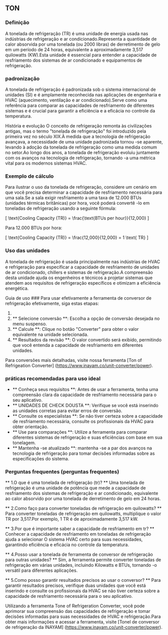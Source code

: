 ## TON

### Definição
A tonelada de refrigeração (TR) é uma unidade de energia usada nas indústrias de refrigeração e ar condicionado.Representa a quantidade de calor absorvida por uma tonelada (ou 2000 libras) de derretimento de gelo em um período de 24 horas, equivalente a aproximadamente 3,517 quilowatts (KW).Esta unidade é essencial para entender a capacidade de resfriamento dos sistemas de ar condicionado e equipamentos de refrigeração.

### padronização
A tonelada de refrigeração é padronizada sob o sistema internacional de unidades (SI) e é amplamente reconhecida nas aplicações de engenharia e HVAC (aquecimento, ventilação e ar condicionado).Serve como uma referência para comparar as capacidades de resfriamento de diferentes sistemas e é crucial para garantir a eficiência e a eficácia no controle da temperatura.

História e evolução
O conceito de refrigeração remonta às civilizações antigas, mas o termo "tonelada de refrigeração" foi introduzido pela primeira vez no século XIX.À medida que a tecnologia de refrigeração avançava, a necessidade de uma unidade padronizada tornou -se aparente, levando à adoção da tonelada de refrigeração como uma medida comum no setor.Ao longo dos anos, a tonelada de refrigeração evoluiu juntamente com os avanços na tecnologia de refrigeração, tornando -a uma métrica vital para os modernos sistemas HVAC.

### Exemplo de cálculo
Para ilustrar o uso da tonelada de refrigeração, considere um cenário em que você precisa determinar a capacidade de resfriamento necessária para uma sala.Se a sala exigir resfriamento a uma taxa de 12.000 BTUs (unidades térmicas britânicas) por hora, você poderá convertê -lo em toneladas de refrigeração usando a seguinte fórmula:

\[ \text{Cooling Capacity (TR)} = \frac{\text{BTUs per hour}}{12,000} \]

Para 12.000 BTUs por hora:

\[ \text{Cooling Capacity (TR)} = \frac{12,000}{12,000} = 1 \text{ TR} \]

### Uso das unidades
A tonelada de refrigeração é usada principalmente nas indústrias de HVAC e refrigeração para especificar a capacidade de resfriamento de unidades de ar condicionado, chillers e sistemas de refrigeração.A compreensão desta unidade ajuda os engenheiros e técnicos a projetar sistemas que atendem aos requisitos de refrigeração específicos e otimizam a eficiência energética.

Guia de uso ###
Para usar efetivamente a ferramenta de conversor de refrigeração efetivamente, siga estas etapas:

1.
2. ** Selecione conversão **: Escolha a opção de conversão desejada no menu suspenso.
3. ** Calcule **: Clique no botão "Converter" para obter o valor equivalente na unidade selecionada.
4. ** Resultados da revisão **: O valor convertido será exibido, permitindo que você entenda a capacidade de resfriamento em diferentes unidades.

Para conversões mais detalhadas, visite nossa ferramenta [Ton of Refrigeation Converter] (https://www.inayam.co/unit-converter/power).

### práticas recomendadas para uso ideal
- ** Conheça seus requisitos **: Antes de usar a ferramenta, tenha uma compreensão clara da capacidade de resfriamento necessária para o seu aplicativo.
- ** UNIDADES DE CHECK DOUSTA **: Verifique se você está inserindo as unidades corretas para evitar erros de conversão.
- ** Consulte os especialistas **: Se não tiver certeza sobre a capacidade de resfriamento necessária, consulte os profissionais da HVAC para obter orientação.
- ** Use para comparações **: Utilize a ferramenta para comparar diferentes sistemas de refrigeração e suas eficiências com base em sua tonelagem.
- ** Mantenha -se atualizado **: mantenha -se a par dos avanços na tecnologia de refrigeração para tomar decisões informadas sobre as especificações do sistema.

### Perguntas frequentes (perguntas frequentes)

** 1.O que é uma tonelada de refrigeração (tr)? **
Uma tonelada de refrigeração é uma unidade de potência que mede a capacidade de resfriamento dos sistemas de refrigeração e ar condicionado, equivalente ao calor absorvido por uma tonelada de derretimento de gelo em 24 horas.

** 2.Como faço para converter toneladas de refrigeração em quilowatts? **
Para converter toneladas de refrigeração em quilowatts, multiplique o valor TR por 3,517.Por exemplo, 1 TR é de aproximadamente 3,517 kW.

** 3.Por que é importante saber a capacidade de resfriamento em tr? **
Conhecer a capacidade de resfriamento em toneladas de refrigeração ajuda a selecionar O sistema HVAC certo para suas necessidades, garantindo eficiência e eficácia no controle da temperatura.

** 4.Posso usar a tonelada de ferramenta de conversor de refrigeração para outras unidades? **
Sim, a ferramenta permite converter toneladas de refrigeração em várias unidades, incluindo Kilowatts e BTUs, tornando -o versátil para diferentes aplicações.

** 5.Como posso garantir resultados precisos ao usar o conversor? **
Para garantir resultados precisos, verifique duas unidades que você está inserindo e consulte os profissionais da HVAC se não tiver certeza sobre a capacidade de resfriamento necessária para o seu aplicativo.

Utilizando a ferramenta Tone of Refrigeration Converter, você pode aprimorar sua compreensão das capacidades de refrigeração e tomar decisões informadas para suas necessidades de HVAC e refrigeração.Para obter mais informações e acessar a ferramenta, visite [Tonel de conversor de refrigeração da INAYAM] (https://www.inayam.co/unit-converter/power).